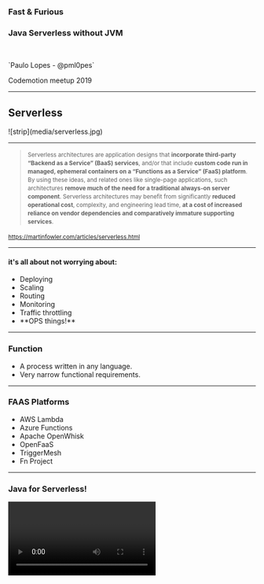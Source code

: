 ### Fast & Furious
### Java Serverless without JVM

<p>&nbsp;</p>
`Paulo Lopes - @pml0pes` <!-- .element style="font-size: 0.5em" -->

Codemotion meetup 2019

---

## Serverless

<div class="stretch">
![strip](media/serverless.jpg)
</div>

---

> <small>Serverless architectures are application designs that <span class="hl-purple">**incorporate third-party “Backend as a Service” (BaaS) services**</span>, and/or that include <span class="hl-purple">**custom code run in managed, ephemeral containers on a “Functions as a Service” (FaaS) platform**</span>. By using these ideas, and related ones like single-page applications, such architectures <span class="hl-purple">**remove much of the need for a traditional always-on server component**</span>. Serverless architectures may benefit from significantly <span class="hl-purple">**reduced operational cost**</span>, complexity, and engineering lead time, <span class="hl-purple">**at a cost of increased reliance on vendor dependencies and comparatively immature supporting services**</span>.</small>

<small>https://martinfowler.com/articles/serverless.html</small>

---

#### it's all about not worrying about:

* Deploying
* Scaling
* Routing
* Monitoring
* Traffic throttling
* <!-- .element class="fragment" --> **OPS things!**

---

### Function

* A process written in any language.
* Very narrow functional requirements.

---

### FAAS Platforms

* AWS Lambda
* Azure Functions
* Apache OpenWhisk
* OpenFaaS
* TriggerMesh
* Fn Project

---

### Java for Serverless!

<video class="stretch" data-autoplay data-src="media/java-for-serverless.mp4" type="video/mp4" />

---

### Here we go!

```java
@SpringBootApplication
public class Application {
  public static void main(String[] args) {
    SpringApplication.run(Application.class, args);        
    System.out.println("Hello World!");
    System.exit(0);
  }
}
```

---

### TIME

<asciinema-player src="cast/boot-time.cast" rows="24" cols="120"></asciinema-player>

---

### ASM Instructions

<asciinema-player src="cast/boot-instructions.cast" rows="24" cols="120"></asciinema-player>

---

# 32,272,982,449!

---

### 🙌 Spring serverless users?

<video class="stretch" data-autoplay loop data-src="media/seriously.mp4" type="video/mp4" />

---

## 👍 Java Serverless!

<video class="stretch" data-autoplay loop data-src="media/java-serverless.mp4" type="video/mp4" />

---

## 👍 Java Serverless!

* GraalVM
* Eclipse Vert.x (as an example)

---

### GraalVM / Native image

* Aggressive AOT optimizations
* remove unused classes,methods and fields
* static initializers preloaded at compile time
* final ELF binary without need for JVM
* <!-- .element class="fragment" --> Not everything can be compiled (Spring is an example)
* <!-- .element class="fragment" --> There's no JIT
* <!-- .element class="fragment" --> GC is not very powerful 

---

# DEMO

---

<asciinema-player src="cast/openfaas.cast" rows="24" cols="120"></asciinema-player>

---

# 🤔 so what?

<asciinema-player src="cast/stats.cast" rows="24" cols="120"></asciinema-player>

---

## Stats

|      | Spring + JVM |                             Vert.x + GraalVM |
| ---- | -----------: | -------------------------------------------: |
| RAM  |   324.08 MiB |   <span class="hl-purple">**19.8MiB**</span> |
| Time |       2.958s | <span class="hl-purple">**0.000467s**</span> |

<small>** * all results using platform defaults**</small> 

---

## No more waste...

<video class="stretch" data-autoplay loop data-src="media/save.mp4" type="video/mp4" />

---

## Vert.x + GraalVM
### =
### Java Serverless ❤️️! <!-- .element class="fragment" -->

---

## What to learn more?

* https://www.jetdrone.xyz
* http://www.graalvm.org
* https://vertx.io
* https://vertx-starter.jetdrone.xyz/#maven

---

# Thank you!

* <a href="https://twitter.com/pml0pes">https://twitter.com/pml`0`pes</a>
* https://github.com/pmlopes